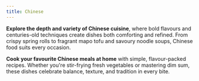 ```yaml
---
title: Chinese
---
```


**Explore the depth and variety of Chinese cuisine**, where bold flavours and centuries-old techniques create dishes both comforting and refined. From crispy spring rolls to fragrant mapo tofu and savoury noodle soups, Chinese food suits every occasion.

**Cook your favourite Chinese meals at home** with simple, flavour-packed recipes. Whether you're stir-frying fresh vegetables or mastering dim sum, these dishes celebrate balance, texture, and tradition in every bite.
